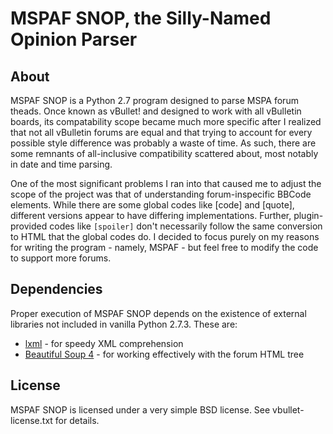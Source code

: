 # MSPAF SNOP, the Silly-Named Opinion Parser

## About
MSPAF SNOP is a Python 2.7 program designed to parse MSPA forum theads. Once
known as vBullet! and designed to work with all vBulletin boards, its
compatability scope became much more specific after I realized that not
all vBulletin forums are equal and that trying to account for every
possible style difference was probably a waste of time. As such, there
are some remnants of all-inclusive compatibility scattered about, most
notably in date and time parsing.

One of the most significant problems I ran into that caused me to adjust
the scope of the project was that of understanding forum-inspecific
BBCode elements. While there are some global codes like [code] and
[quote], different versions appear to have differing implementations.
Further, plugin-provided codes like `[spoiler]` don't necessarily follow
the same conversion to HTML that the global codes do. I decided to focus
purely on my reasons for writing the program - namely, MSPAF - but feel
free to modify the code to support more forums.

## Dependencies
Proper execution of MSPAF SNOP depends on the existence
of external libraries not included in vanilla Python 2.7.3. These are:

- [lxml](http://lxml.de/) - for speedy XML comprehension
- [Beautiful Soup 4](http://www.crummy.com/software/BeautifulSoup/) - 
    for working effectively with the forum HTML tree

## License 
MSPAF SNOP is licensed under a very simple BSD license. See
vbullet-license.txt for details.
